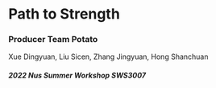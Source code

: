 # Path to Strength
### Producer Team Potato
Xue Dingyuan, Liu Sicen, Zhang Jingyuan, Hong Shanchuan
##### 2022 Nus Summer Workshop SWS3007

